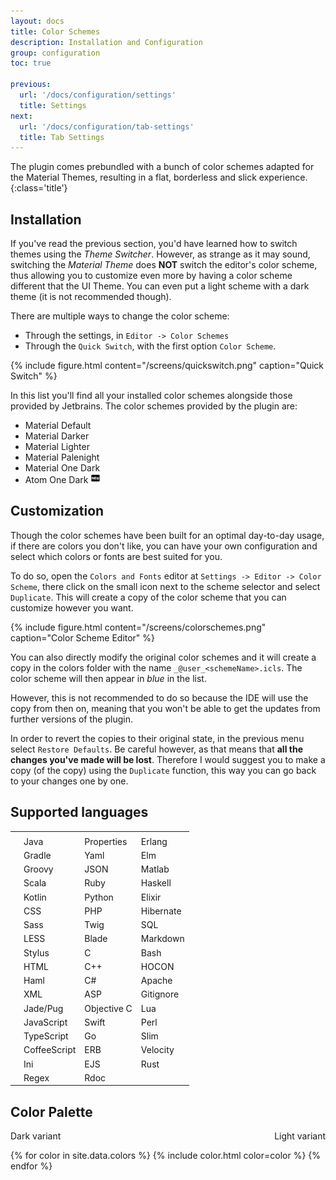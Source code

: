 ```yaml
---
layout: docs
title: Color Schemes
description: Installation and Configuration
group: configuration
toc: true

previous:
  url: '/docs/configuration/settings'
  title: Settings
next:
  url: '/docs/configuration/tab-settings'
  title: Tab Settings
---
```


The plugin comes prebundled with a bunch of color schemes adapted for the Material Themes, resulting in a flat,
borderless and slick experience.
{:class='title'}

## Installation

If you've read the previous section, you'd have learned how to switch themes using the _Theme Switcher_. However, as
strange as it may sound, switching the _Material Theme_ does **NOT** switch the editor's color scheme, thus allowing you
to customize even more by having a color scheme different that the UI Theme. You can even put a light scheme with a dark
theme (it is not recommended though).

There are multiple ways to change the color scheme:
- Through the settings, in `Editor -> Color Schemes`
- Through the `Quick Switch`, with the first option `Color Scheme`.

{% include figure.html content="/screens/quickswitch.png" caption="Quick Switch" %}

In this list you'll find all your installed color schemes alongside those provided by Jetbrains. The color schemes
provided by the plugin are:
- Material Default
- Material Darker
- Material Lighter
- Material Palenight
- Material One Dark
- Atom One Dark ![new-box](/img/icons/new-box.png)

## Customization

Though the color schemes have been built for an optimal day-to-day usage, if there are colors you don't like, you can
have your own configuration and select which colors or fonts are best suited for you.

To do so, open the `Colors and Fonts` editor at `Settings -> Editor -> Color Scheme`, there click on the small icon next
to the scheme selector and select `Duplicate`. This will create a copy of the color scheme that you can customize however
you want.

{% include figure.html content="/screens/colorschemes.png" caption="Color Scheme Editor" %}

You can also directly modify the original color schemes and it will create a copy in the colors folder with the name
`_@user_<schemeName>.icls`. The color scheme will then appear in *blue* in the list.

However, this is not recommended to do so because the IDE will use the copy from then on, meaning that you won't be able
to get the updates from further versions of the plugin.

In order to revert the copies to their original state, in the previous menu select `Restore Defaults`. Be careful
however, as that means that __all the changes you've made will be lost__. Therefore I would suggest you to make a copy
(of the copy) using the `Duplicate` function, this way you can go back to your changes one by one.

## Supported languages

|  |              |             |           |
|--|--------------|-------------|-----------|
|  |              |             |           |
|  | Java         | Properties  | Erlang    |
|  | Gradle       | Yaml        | Elm       |
|  | Groovy       | JSON        | Matlab    |
|  | Scala        | Ruby        | Haskell   |
|  | Kotlin       | Python      | Elixir    |
|  | CSS          | PHP         | Hibernate |
|  | Sass         | Twig        | SQL       |
|  | LESS         | Blade       | Markdown  |
|  | Stylus       | C           | Bash      |
|  | HTML         | C++         | HOCON     |
|  | Haml         | C#          | Apache    |
|  | XML          | ASP         | Gitignore |
|  | Jade/Pug     | Objective C | Lua       |
|  | JavaScript   | Swift       | Perl      |
|  | TypeScript   | Go          | Slim      |
|  | CoffeeScript | ERB         | Velocity  |
|  | Ini          | EJS         | Rust      |
|  | Regex        | Rdoc        |           |

## Color Palette

<span style="float:none">Dark variant</span>
<span style="float:right">Light variant</span>

{% for color in site.data.colors %}
{% include color.html color=color %}
{% endfor %}
